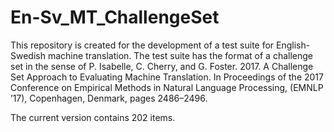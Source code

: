 # En-Sv_MT_ChallengeSet
This repository is created for the development of a test suite for English-Swedish machine translation. 
The test suite has the format of a challenge set in the sense of P. Isabelle, C. Cherry, and G. Foster. 2017. A Challenge
Set Approach to Evaluating Machine Translation. In Proceedings of the 2017 Conference on Empirical Methods in Natural Language Processing, (EMNLP ’17), Copenhagen, Denmark, pages 2486–2496.

The current version contains 202 items.
